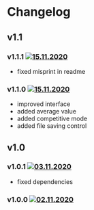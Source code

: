 # Changelog
## v1.1
### v1.1.1 [![15.11.2020](https://img.shields.io/date/1605463064)](https://github.com/d8corp/perfocode/tree/v1.1.1)
- fixed misprint in readme
### v1.1.0 [![15.11.2020](https://img.shields.io/date/1605461899)](https://github.com/d8corp/perfocode/tree/v1.1.0)
- improved interface
- added average value
- added competitive mode
- added file saving control
## v1.0
### v1.0.1 [![03.11.2020](https://img.shields.io/date/1604358064)](https://github.com/d8corp/perfocode/tree/v1.0.1)
- fixed dependencies
### v1.0.0 [![02.11.2020](https://img.shields.io/date/1604339440)](https://github.com/d8corp/perfocode/tree/v1.0.0)
